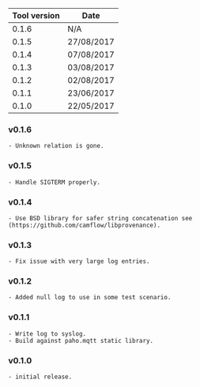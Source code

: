 | Tool version    | Date       |
| --------------- | ---------- |
| 0.1.6           | N/A        |
| 0.1.5           | 27/08/2017 |
| 0.1.4           | 07/08/2017 |
| 0.1.3           | 03/08/2017 |
| 0.1.2           | 02/08/2017 |
| 0.1.1           | 23/06/2017 |
| 0.1.0           | 22/05/2017 |

### v0.1.6
```
- Unknown relation is gone.
```

### v0.1.5
```
- Handle SIGTERM properly.
```

### v0.1.4
```
- Use BSD library for safer string concatenation see (https://github.com/camflow/libprovenance).
```

### v0.1.3
```
- Fix issue with very large log entries.
```

### v0.1.2
```
- Added null log to use in some test scenario.
```

### v0.1.1
```
- Write log to syslog.
- Build against paho.mqtt static library.
```

### v0.1.0
```
- initial release.
```
